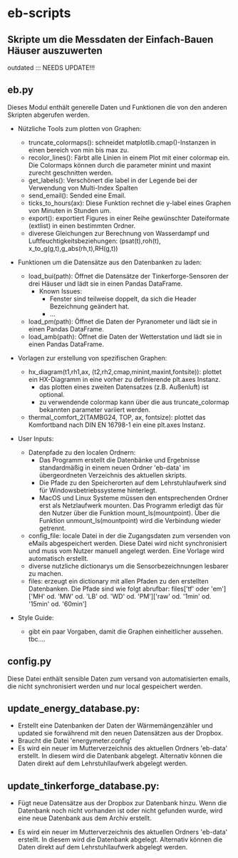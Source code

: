# eb-scripts
 Skripte um die Messdaten der Einfach-Bauen Häuser auszuwerten
-----
outdated ::: NEEDS UPDATE!!!

## eb.py
Dieses Modul enthält generelle Daten und Funktionen die von den anderen Skripten abgerufen werden.

- Nützliche Tools zum plotten von Graphen:
    - truncate_colormaps(): schneidet matplotlib.cmap()-Instanzen in einen bereich von min bis max zu.
    - recolor_lines(): Färbt alle Linien in einem Plot mit einer colormap ein. Die Colormaps können durch die parameter minint und maxint zurecht geschnitten werden.
    - get_labels(): Verschönert die label in der Legende bei der Verwendung von Multi-Index Spalten
    - send_email(): Sended eine Email.
    - ticks_to_hours(ax): Diese Funktion rechnet die y-label eines Graphen von Minuten in Stunden um.
    - export(): exportiert Figures in einer Reihe gewünschter Dateiformate (extlist) in einen bestimmten Ordner.
    - diverese Gleichungen zur Berechnung von Wasserdampf und Luftfeuchtigkeitsbeziehungen: (psat(t),roh(t), x_to_g(g,t),g_abs(rh,t),RH(g,t))

- Funktionen um die Datensätze aus den Datenbanken zu laden:
    - load_bui(path): Öffnet die Datensätze der Tinkerforge-Sensoren der drei Häuser und lädt sie in einen Pandas DataFrame. 
        - Known Issues:
            - Fenster sind teilweise doppelt, da sich die Header Bezeichnung geändert hat.
            - ...
    - load_pm(path): Öffnet die Daten der Pyranometer und lädt sie in einen Pandas DataFrame.
    - load_amb(path): Öffnet die Daten der Wetterstation und lädt sie in einen Pandas DataFrame.

- Vorlagen zur erstellung von spezifischen Graphen:
    - hx_diagram(t1,rh1,ax, (t2,rh2,cmap,minint,maxint,fontsite)): plottet ein HX-Diagramm in eine vorher zu definierende plt.axes Instanz.
        - das plotten eines zweiten Datensatzes (z.B. Außenluft) ist optional.
        - zu verwendende colormap kann über die aus truncate_colormap bekannten parameter variiert werden.
    - thermal_comfort_2(TAMBG24, TOP, ax, fontsize): plottet das Komfortband nach DIN EN 16798-1 ein eine plt.axes Instanz.

- User Inputs:
    - Datenpfade zu den localen Ordnern:
        - Das Programm erstellt die Datenbänke und Ergebnisse standardmäßig in einem neuen Ordner 'eb-data' im übergeordneten Verzeichnis des aktuellen skripts. 
        - Die Pfade zu den Speicherorten auf dem Lehrstuhlaufwerk sind für Windowsbetriebssysteme hinterlegt.
        - MacOS und Linux Systeme müssen den entsprechenden Ordner erst als Netzlaufwerk mounten. Das Programm erledigt das für den Nutzer über die Funktion mount_ls(mountpoint). Über die Funktion unmount_ls(mountpoint) wird die Verbindung wieder getrennt.
    - config_file: locale Datei in der die Zugangsdaten zum versenden von eMails abgespeichert werden. Diese Datei wird nicht synchronisiert und muss vom Nutzer manuell angelegt werden. Eine Vorlage wird automatisch erstellt.
    - diverse nutzliche dictionarys um die Sensorbezeichnungen lesbarer zu machen.
    - files: erzeugt ein dictionary mit allen Pfaden zu den erstellten Datenbanken. Die Pfade sind wie folgt abrufbar:
        files['tf' oder 'em']['MH' od. 'MW' od. 'LB' od. 'WD' od. 'PM']['raw' od. '1min' od. '15min' od. '60min']

- Style Guide:
    - gibt ein paar Vorgaben, damit die Graphen einheitlicher aussehen. tbc....



## config.py
Diese Datei enthält sensible Daten zum versand von automatisierten emails, die nicht synchronisiert werden und nur local gespeichert werden.

## update_energy_database.py:
- Erstellt eine Datenbanken der Daten der Wärmemängenzähler und updated sie forwährend mit den neuen Datensätzen aus der Dropbox.
- Braucht die Datei 'energymeter.config'
- Es wird ein neuer im Mutterverzeichnis des aktuellen Ordners 'eb-data' erstellt. In diesem wird die Datenbank abgelegt. Alternativ können die Daten direkt auf dem Lehrstuhllaufwerk abgelegt werden.

## update_tinkerforge_database.py:
- Fügt neue Datensätze aus der Dropbox zur Datenbank hinzu. Wenn die Datenbank noch nicht vorhanden ist oder nicht gefunden wurde, wird eine neue Datenbank aus dem Archiv erstellt.

- Es wird ein neuer im Mutterverzeichnis des aktuellen Ordners 'eb-data' erstellt. In diesem wird die Datenbank abgelegt. Alternativ können die Daten direkt auf dem Lehrstuhllaufwerk abgelegt werden.

